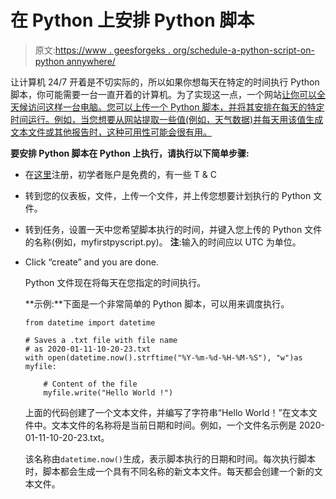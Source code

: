 # 在 Python 上安排 Python 脚本

> 原文:[https://www . geesforgeks . org/schedule-a-python-script-on-python annywhere/](https://www.geeksforgeeks.org/schedule-a-python-script-on-pythonanywhere/)

让计算机 24/7 开着是不切实际的，所以如果你想每天在特定的时间执行 Python 脚本，你可能需要一台一直开着的计算机。为了实现这一点，一个网站[让你可以全天候访问这样一台电脑。您可以上传一个 Python 脚本，并将其安排在每天的特定时间运行。例如，当您想要从网站提取一些值(例如，天气数据)并每天用该值生成文本文件或其他报告时，这种可用性可能会很有用。](https://www.pythonanywhere.com/)

**要安排 Python 脚本在 Python 上执行，请执行以下简单步骤:**

*   在[这里](https://www.pythonanywhere.com)注册，初学者账户是免费的，有一些 T & C
*   转到您的仪表板，文件，上传一个文件，并上传您想要计划执行的 Python 文件。
*   转到任务，设置一天中您希望脚本执行的时间，并键入您上传的 Python 文件的名称(例如，myfirstpyscript.py)。
    **注**:输入的时间应以 UTC 为单位。

*   Click “create” and you are done.

    Python 文件现在将每天在您指定的时间执行。

    **示例:**下面是一个非常简单的 Python 脚本，可以用来调度执行。

    ```
    from datetime import datetime

    # Saves a .txt file with file name
    # as 2020-01-11-10-20-23.txt
    with open(datetime.now().strftime("%Y-%m-%d-%H-%M-%S"), "w")as myfile:

        # Content of the file
        myfile.write("Hello World !")
    ```

    上面的代码创建了一个文本文件，并编写了字符串“Hello World！”在文本文件中。文本文件的名称将是当前日期和时间。例如，一个文件名示例是 2020-01-11-10-20-23.txt。

    该名称由`datetime.now()`生成，表示脚本执行的日期和时间。每次执行脚本时，脚本都会生成一个具有不同名称的新文本文件。每天都会创建一个新的文本文件。